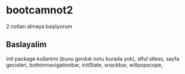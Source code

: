 # bootcamnot2

2.notları almaya başlıyorum 

## Baslayalim

intl package kullanimi (bunu gorduk notu burada yok), 
stful stless, 
sayfa gecisleri,
bottomnavigationbar, initState, snackbar, willpopscope, 